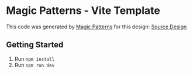# Magic Patterns - Vite Template

This code was generated by [Magic Patterns](https://magicpatterns.com) for this design: [Source Design](https://www.magicpatterns.com/c/sch2a3bgssa4nymte46gru)

## Getting Started

1. Run `npm install`
2. Run `npm run dev`
